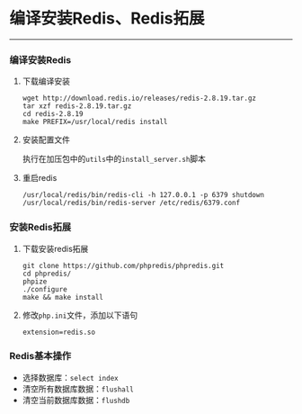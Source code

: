 # 编译安装Redis、Redis拓展

---

### 编译安装Redis

1. 下载编译安装

   ```shell
   wget http://download.redis.io/releases/redis-2.8.19.tar.gz
   tar xzf redis-2.8.19.tar.gz
   cd redis-2.8.19
   make PREFIX=/usr/local/redis install
   ```

2. 安装配置文件

   执行在加压包中的`utils`中的`install_server.sh`脚本

3. 重启redis

   ```shell
   /usr/local/redis/bin/redis-cli -h 127.0.0.1 -p 6379 shutdown
   /usr/local/redis/bin/redis-server /etc/redis/6379.conf
   ```

### 安装Redis拓展

1. 下载安装redis拓展

   ```shell
   git clone https://github.com/phpredis/phpredis.git
   cd phpredis/
   phpize
   ./configure
   make && make install
   ```

2. 修改`php.ini`文件，添加以下语句

   ```shell
   extension=redis.so
   ```

### Redis基本操作

- 选择数据库：`select index`
- 清空所有数据库数据：`flushall`
- 清空当前数据库数据：`flushdb`